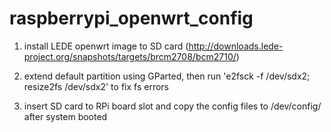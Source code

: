# raspberrypi_openwrt_config

1) install LEDE openwrt image to SD card (http://downloads.lede-project.org/snapshots/targets/brcm2708/bcm2710/)

2) extend default partition using GParted, then run 'e2fsck -f /dev/sdx2; resize2fs /dev/sdx2' to fix fs errors

3) insert SD card to RPi board slot and copy the config files to /dev/config/ after system booted
